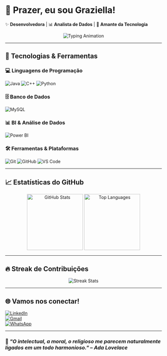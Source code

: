 # 💖 Prazer, eu sou Graziella!  

✨ **Desenvolvedora** | 📊 **Analista de Dados** | 🌸 **Amante da Tecnologia**

<div align="center">
  <img src="https://readme-typing-svg.demolab.com?font=Fira+Code&size=25&duration=3000&pause=1000&color=FF69B4&center=true&vCenter=true&width=500&lines=Java+%7C+C%2B%2B+%7C+Python;MySQL+%7C+PowerBI;Dados+por+amor+%F0%9F%92%96" alt="Typing Animation" />
</div>


---

## 🧰 Tecnologias & Ferramentas  

### 💻 Linguagens de Programação  
![Java](https://img.shields.io/badge/Java-ffb6c1?style=for-the-badge&logo=openjdk&logoColor=white)
![C++](https://img.shields.io/badge/C%2B%2B-ffb6c1?style=for-the-badge&logo=c%2B%2B&logoColor=white)
![Python](https://img.shields.io/badge/Python-ffb6c1?style=for-the-badge&logo=python&logoColor=white)

### 🗄️ Banco de Dados  
![MySQL](https://img.shields.io/badge/MySQL-ffb6c1?style=for-the-badge&logo=mysql&logoColor=white)

### 📊 BI & Análise de Dados  
![Power BI](https://img.shields.io/badge/Power_BI-ffb6c1?style=for-the-badge&logo=powerbi&logoColor=white)

### 🛠️ Ferramentas & Plataformas  
![Git](https://img.shields.io/badge/Git-ffb6c1?style=for-the-badge&logo=git&logoColor=white)
![GitHub](https://img.shields.io/badge/GitHub-ffb6c1?style=for-the-badge&logo=github&logoColor=white)
![VS Code](https://img.shields.io/badge/VS_Code-ffb6c1?style=for-the-badge&logo=visual-studio-code&logoColor=white)

---

## 📈 Estatísticas do GitHub  

<div align="center">
  <img height="180em" src="https://github-readme-stats.vercel.app/api?username=grazisreis&show_icons=true&theme=dracula&hide_border=true&bg_color=fff0f5&title_color=FF69B4&text_color=DB7093&icon_color=FF69B4" alt="GitHub Stats" />
  <img height="180em" src="https://github-readme-stats.vercel.app/api/top-langs/?username=grazisreis&layout=compact&langs_count=7&theme=dracula&hide_border=true&bg_color=fff0f5&title_color=FF69B4&text_color=DB7093" alt="Top Languages" />
</div>

---

## 🔥 Streak de Contribuições  

<div align="center">
  <img src="https://streak-stats.demolab.com?user=grazisreis&theme=dracula&background=fff0f5&dates=FF69B4&stroke=FF69B4&ring=FF69B4&fire=FF69B4&currStreakNum=FF69B4&locale=pt_BR&date_format=j%20M" alt="Streak Stats"/>
</div>

---

## 🌐 Vamos nos conectar!  

[![LinkedIn](https://img.shields.io/badge/LinkedIn-ff69b4?style=for-the-badge&logo=linkedin&logoColor=white)](https://www.linkedin.com/in/graziella-reis/)  
[![Gmail](https://img.shields.io/badge/Gmail-ff69b4?style=for-the-badge&logo=gmail&logoColor=white)](mailto:gsreisdejesus@gmail.com)  
[![WhatsApp](https://img.shields.io/badge/WhatsApp-ff69b4?style=for-the-badge&logo=whatsapp&logoColor=white)](https://wa.me/5571992120196)

---

### 🌷 *"O intelectual, a moral, o religioso me parecem naturalmente ligados em um todo harmonioso." – Ada Lovelace*
